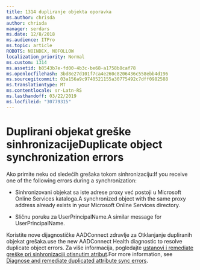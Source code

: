 ```yaml
---
title: 1314 dupliranje objekta oporavka
ms.author: chrisda
author: chrisda
manager: serdars
ms.date: 12/8/2018
ms.audience: ITPro
ms.topic: article
ROBOTS: NOINDEX, NOFOLLOW
localization_priority: Normal
ms.custom: 1314
ms.assetid: b8543b7e-fd00-4b3c-be68-a1758b8caf78
ms.openlocfilehash: 3bd8e27d101f7ca4e260c8206436c558ebb4d196
ms.sourcegitcommit: 03a156a9c9740521155a30775492c7dff0982588
ms.translationtype: MT
ms.contentlocale: sr-Latn-RS
ms.lasthandoff: 03/22/2019
ms.locfileid: "30779315"
---
```

# <a name="duplicate-object-synchronization-errors"></a><span data-ttu-id="bc7d5-102">Duplirani objekat greške sinhronizacije</span><span class="sxs-lookup"><span data-stu-id="bc7d5-102">Duplicate object synchronization errors</span></span>

<span data-ttu-id="bc7d5-103">Ako primite neku od sledećih grešaka tokom sinhronizaciju:</span><span class="sxs-lookup"><span data-stu-id="bc7d5-103">If you receive one of the following errors during a synchronization:</span></span>
  
- <span data-ttu-id="bc7d5-104">Sinhronizovani objekat sa iste adrese proxy već postoji u Microsoft Online Services kataloga.</span><span class="sxs-lookup"><span data-stu-id="bc7d5-104">A synchronized object with the same proxy address already exists in your Microsoft Online Services directory.</span></span>
    
- <span data-ttu-id="bc7d5-105">Sličnu poruku za UserPrincipalName.</span><span class="sxs-lookup"><span data-stu-id="bc7d5-105">A similar message for UserPrincipalName.</span></span>
    
<span data-ttu-id="bc7d5-106">Koristite nove dijagnostičke AADConnect zdravlje za Otklanjanje dupliranih objekat grešaka.</span><span class="sxs-lookup"><span data-stu-id="bc7d5-106">use the new AADConnect Health diagnostic to resolve duplicate object errors.</span></span> <span data-ttu-id="bc7d5-107">Za više informacija, pogledajte [ustanovi i remediate greške pri sinhronizaciji otisnutim atribut](https://docs.microsoft.com/azure/active-directory/hybrid/how-to-connect-health-diagnose-sync-errors).</span><span class="sxs-lookup"><span data-stu-id="bc7d5-107">For more information, see [Diagnose and remediate duplicated attribute sync errors](https://docs.microsoft.com/azure/active-directory/hybrid/how-to-connect-health-diagnose-sync-errors).</span></span>
  

